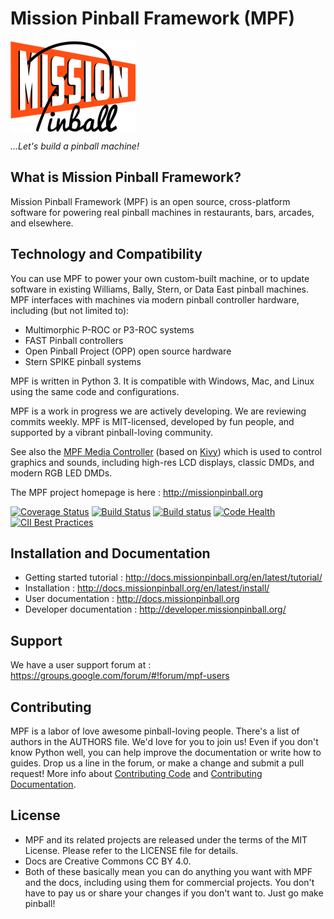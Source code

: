 Mission Pinball Framework (MPF)
===============================

<img align="center" height="146" src="mpf-logo-200.png"/>

<em>...Let's build a pinball machine!</em>

What is Mission Pinball Framework?
----------------------------------

Mission Pinball Framework (MPF) is an open source, cross-platform software for powering real pinball
machines in restaurants, bars, arcades, and elsewhere.

Technology and Compatibility
----------------------------

You can use MPF to power your own custom-built machine, or to update software in existing Williams, Bally,
Stern, or Data East pinball machines. MPF interfaces with machines via modern pinball controller hardware, including (but not limited to):

* Multimorphic P-ROC or P3-ROC systems
* FAST Pinball controllers
* Open Pinball Project (OPP) open source hardware
* Stern SPIKE pinball systems

MPF is written in Python 3. It is compatible with Windows, Mac, and Linux using the same code and configurations.

MPF is a work in progress we are actively developing. We are reviewing commits weekly. MPF is MIT-licensed, developed by fun people, and supported by a vibrant pinball-loving community.

See also the [MPF Media Controller](https://github.com/missionpinball/mpf-mc/) (based on [Kivy](http://kivy.org))
which is used to control graphics and sounds, including high-res LCD displays, classic DMDs, and modern RGB LED DMDs.

The MPF project homepage is here : http://missionpinball.org

[![Coverage Status](https://coveralls.io/repos/missionpinball/mpf/badge.svg?branch=dev&service=github)](https://coveralls.io/github/missionpinball/mpf?branch=dev)
[![Build Status](https://travis-ci.org/missionpinball/mpf.svg?branch=dev)](https://travis-ci.org/missionpinball/mpf)
[![Build status](https://ci.appveyor.com/api/projects/status/ir15w3bo3kq19na1?svg=true)](https://ci.appveyor.com/project/toomanybrians/mpf)
[![Code Health](https://landscape.io/github/missionpinball/mpf/dev/landscape.svg?style=flat)](https://landscape.io/github/missionpinball/mpf/dev)
[![CII Best Practices](https://bestpractices.coreinfrastructure.org/projects/1687/badge)](https://bestpractices.coreinfrastructure.org/projects/1687)


Installation and Documentation
------------------------------
* Getting started tutorial : http://docs.missionpinball.org/en/latest/tutorial/
* Installation : http://docs.missionpinball.org/en/latest/install/
* User documentation : http://docs.missionpinball.org
* Developer documentation : http://developer.missionpinball.org/

Support
-------
We have a user support forum at : https://groups.google.com/forum/#!forum/mpf-users

Contributing
------------
MPF is a labor of love awesome pinball-loving people. There's a list of authors in the AUTHORS file. We'd love for you
to join us! Even if you don't know Python well, you can help improve the documentation or write how to guides. Drop us a
line in the forum, or make a change and submit a pull request! More info about [Contributing Code](http://docs.missionpinball.org/en/latest/about/contributing_to_mpf.html)
and [Contributing Documentation](http://docs.missionpinball.org/en/latest/about/contributing_to_mpf_docs.html).

License
-------
* MPF and its related projects are released under the terms of the MIT License. Please refer to the LICENSE file for details.
* Docs are Creative Commons CC BY 4.0.
* Both of these basically mean you can do anything you want with MPF and the docs, including using them for commercial
  projects. You don't have to pay us or share your changes if you don't want to. Just go make pinball!
